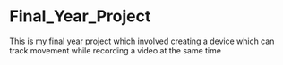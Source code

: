 # Final_Year_Project
This is my final year project which involved creating a device which can track movement while recording a video at the same time
